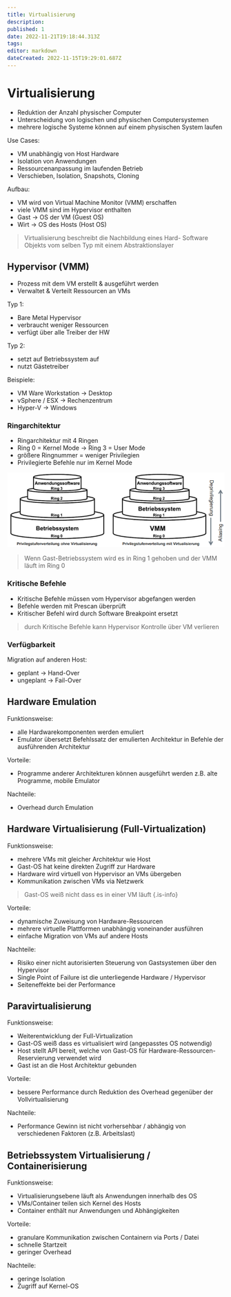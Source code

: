 ```yaml
---
title: Virtualisierung
description: 
published: 1
date: 2022-11-21T19:18:44.313Z
tags: 
editor: markdown
dateCreated: 2022-11-15T19:29:01.687Z
---
```


# Virtualisierung

- Reduktion der Anzahl physischer Computer
- Unterscheidung von logischen und physischen Computersystemen
- mehrere logische Systeme können auf einem physischen System laufen

Use Cases:

- VM unabhängig von Host Hardware
- Isolation von Anwendungen
- Ressourcenanpassung im laufenden Betrieb
- Verschieben, Isolation, Snapshots, Cloning

Aufbau:

- VM wird von Virtual Machine Monitor (VMM) erschaffen
- viele VMM sind im Hypervisor enthalten
- Gast -> OS der VM (Guest OS)
- Wirt -> OS des Hosts (Host OS)

> Virtualisierung beschreibt die Nachbildung eines Hard- Software Objekts vom selben Typ mit einem Abstraktionslayer

## Hypervisor (VMM)

- Prozess mit dem VM erstellt & ausgeführt werden
- Verwaltet & Verteilt Ressourcen an VMs

Typ 1:

- Bare Metal Hypervisor
- verbraucht weniger Ressourcen
- verfügt über alle Treiber der HW

Typ 2:

- setzt auf Betriebssystem auf
- nutzt Gästetreiber

Beispiele:

- VM Ware Workstation -> Desktop
- vSphere / ESX -> Rechenzentrum
- Hyper-V -> Windows

### Ringarchitektur

- Ringarchitektur mit 4 Ringen
- Ring 0 = Kernel Mode -> Ring 3 = User Mode
- größere Ringnummer = weniger Privilegien
- Privilegierte Befehle nur im Kernel Mode

![Ringarchitektur](/fom/semester-3/it-infrastruktur/virtualisierung_ringe.png)

> Wenn Gast-Betriebssystem wird es in Ring 1 gehoben und der VMM läuft im Ring 0

### Kritische Befehle

- Kritische Befehle müssen vom Hypervisor abgefangen werden
- Befehle werden mit Prescan überprüft
- Kritischer Befehl wird durch Software Breakpoint ersetzt

> durch Kritische Befehle kann Hypervisor Kontrolle über VM verlieren

### Verfügbarkeit

Migration auf anderen Host:

- geplant -> Hand-Over
- ungeplant -> Fail-Over

## Hardware Emulation

Funktionsweise:

- alle Hardwarekomponenten werden emuliert
- Emulator übersetzt Befehlssatz der emulierten Architektur in Befehle der ausführenden Architektur

Vorteile:

- Programme anderer Architekturen können ausgeführt werden z.B. alte Programme, mobile Emulator

Nachteile:

- Overhead durch Emulation

## Hardware Virtualisierung (Full-Virtualization)

Funktionsweise:

- mehrere VMs mit gleicher Architektur wie Host
- Gast-OS hat keine direkten Zugriff zur Hardware
- Hardware wird virtuell von Hypervisor an VMs übergeben
- Kommunikation zwischen VMs via Netzwerk

> Gast-OS weiß nicht dass es in einer VM läuft
{.is-info}

Vorteile:

- dynamische Zuweisung von Hardware-Ressourcen
- mehrere virtuelle Plattformen unabhängig voneinander ausführen
- einfache Migration von VMs auf andere Hosts

Nachteile:

- Risiko einer nicht autorisierten Steuerung von Gastsystemen über den Hypervisor
- Single Point of Failure ist die unterliegende Hardware / Hypervisor
- Seiteneffekte bei der Performance

## Paravirtualisierung

Funktionsweise:

- Weiterentwicklung der Full-Virtualization
- Gast-OS weiß dass es virtualisiert wird (angepasstes OS notwendig)
- Host stellt API bereit, welche von Gast-OS für Hardware-Ressourcen-Reservierung verwendet wird
- Gast ist an die Host Architektur gebunden

Vorteile:

- bessere Performance durch Reduktion des Overhead gegenüber der Vollvirtualisierung

Nachteile:

- Performance Gewinn ist nicht vorhersehbar / abhängig von verschiedenen Faktoren (z.B. Arbeitslast)

## Betriebssystem Virtualisierung / Containerisierung

Funktionsweise:

- Virtualisierungsebene läuft als Anwendungen innerhalb des OS
- VMs/Container teilen sich Kernel des Hosts
- Container enthält nur Anwendungen und Abhängigkeiten

Vorteile:

- granulare Kommunikation zwischen Containern via Ports / Datei
- schnelle Startzeit
- geringer Overhead

Nachteile:

- geringe Isolation
- Zugriff auf Kernel-OS
